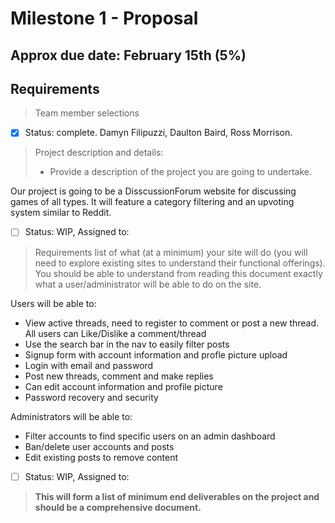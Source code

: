 # Milestone 1 - Proposal
## Approx due date: February 15th (5%)

## Requirements
> Team member selections

- [x] Status: complete. Damyn Filipuzzi, Daulton Baird, Ross Morrison. 

> Project description and details:
> - Provide a description of the project you are going to undertake.

Our project is going to be a DisscussionForum website for discussing games of all types. It will feature a category filtering and 
  an upvoting system similar to Reddit.

- [ ] Status: WIP, Assigned to: 

> Requirements list of what (at a minimum) your site will do (you will need to explore existing sites to understand their functional offerings). 
You should be able to understand from reading this document exactly what a user/administrator will be able to do on the site.
     

 
 Users will be able to:
  - View active threads, need to register to comment or post a new thread. All users can Like/Dislike a comment/thread
  - Use the search bar in the nav to easily filter posts
  - Signup form with account information and profle picture upload
  - Login with email and password
  - Post new threads, comment and make replies
  - Can edit account information and profile picture
  - Password recovery and security

Administrators will be able to:
- Filter accounts to find specific users on an admin dashboard
- Ban/delete user accounts and posts
- Edit existing posts to remove content


- [ ] Status: WIP, Assigned to: 
 
 > **This will form a list of minimum end deliverables on the project and should be a comprehensive document.**
